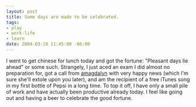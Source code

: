```yaml
--- 
layout: post
title: Some days are made to be celebrated.
tags: 
- play
- work-life
- learn
date: 2004-03-10 11:45:00 -06:00
---
```

I went to get chinese for lunch today and got the fortune: "Pleasant days lie ahead" or some such.   Strangely, I just aced an exam I did almost no preparation for, got a call from <a href="http://amagdalyn.livejournal.com">amagdalyn</a> with very happy news (which I'm sure she'll extole upon you later), and am the recipient of a free iTunes song in my first bottle of Pepsi in a long time.  To top it off, I have only a small pile of work and have actually been productive already today.  I feel like going out and having a beer to celebrate the good fortune.
